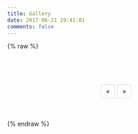 ```yaml
---
title: Gallery
date: 2017-06-21 19:41:01
comments: false
---
```


{% raw %}
<style>
@keyframes fadein {
    from {
        opacity: 0;
    }
    to {
        opacity: 1;
    }
}
.gallery {
    margin-top: 40px;
    display: flex;
    flex-wrap: wrap;
}
.image-container {
    flex: 0 0 33%;
}
.image {
    animation-name: slidein;
    animation-duration: 0.5s;
    margin: 5px;
    padding-top: 100%;
    background-color: #ddd;
    background-size: cover;
    border: 1px solid #ddd;
    background-position: center;
}
.image:hover {
    cursor: pointer;
    border: 1px solid #999;
}
.pagination-cont {
    width: fit-content;
    margin: 40px auto;
    text-align: center;
}
.page-button {
    width: 30px;
    line-height: 30px;
    font-size: 14px;
    border: 1px solid #ddd;
    display: inline-block;
    text-align: center;
    margin: 0 2px 10px 0;
    user-select: none;
    cursor: default;
}
.page-button.disabled {
    visibility: hidden;
}
.page-button.active, .page-button:hover {
    background-color: #eee;
}
</style>
<div class="gallery" id="gallery">
</div>
<div class="pagination-cont">
    <span class="prev page-button" id="prev-page">&laquo;</span>
    <span class="gallery-pagination" id="pagination"></span>
    <span class="next page-button" id="next-page">&raquo;</span>
</div>
<script>
(function () {
    let imageUrls = [], currentPage = 1, totalPage = 1;
    const ImagesPerPage = 18;
    const gallery = document.getElementById('gallery');
    const prevButton = document.getElementById('prev-page');
    const nextButton = document.getElementById('next-page');
    const pagination = document.getElementById('pagination');
    const createImageContainer = url => {
        const container = document.createElement('div');
        const image = document.createElement('div');
        container.className = 'image-container';
        image.className = 'image';
        image.style.backgroundImage = `url(${url.url}-thumbnail)`;
        image.onclick = () => {
            window.open(url.ins, 'Instagram');
        };
        container.appendChild(image);
        gallery.appendChild(container);
    };
    const toggleElementState = (elem, state) => {
        if (state) {
            elem.classList.remove('disabled');
        } else {
            elem.classList.add('disabled');
        }
    };
    const removeAllChildElements = elem => {
        while (elem.firstChild) {
            elem.removeChild(elem.firstChild);
        }
    };
    const initializeGalleryPage = () => {
        removeAllChildElements(gallery);
        imageUrls.slice(
            (currentPage - 1) * ImagesPerPage,
            currentPage * ImagesPerPage)
        .forEach(createImageContainer);
    };
    const createPageButton = pageNo => {
        const button = document.createElement('span');
        button.className = 'page-button'
            + (pageNo == currentPage ? ' active' : '');
        button.innerHTML = pageNo.toString();
        button.onclick = () => {
            currentPage = pageNo;
            initializePaginationButtons();
        };
        pagination.appendChild(button);
    };
    const initializePaginationButtons = () => {
        removeAllChildElements(pagination);
        toggleElementState(prevButton, currentPage != 1);
        toggleElementState(nextButton, currentPage != totalPage);
        for (let k = 1; k <= totalPage; k++) {
            createPageButton(k);
        }
        initializeGalleryPage();
        document.body.scrollTop = 0;
    };
    fetch('https://static.polymorphism.ac.cn/gallery.json')
    .then(resp => resp.json())
    .then(images => {
        imageUrls = images.urls;
        totalPage = Math.ceil(imageUrls.length / ImagesPerPage);
        prevButton.onclick = () => {
            currentPage -= 1;
            initializePaginationButtons();
        };
        nextButton.onclick = () => {
            currentPage += 1;
            initializePaginationButtons();
        };
        initializePaginationButtons();
    });
}())
</script>
{% endraw %}

